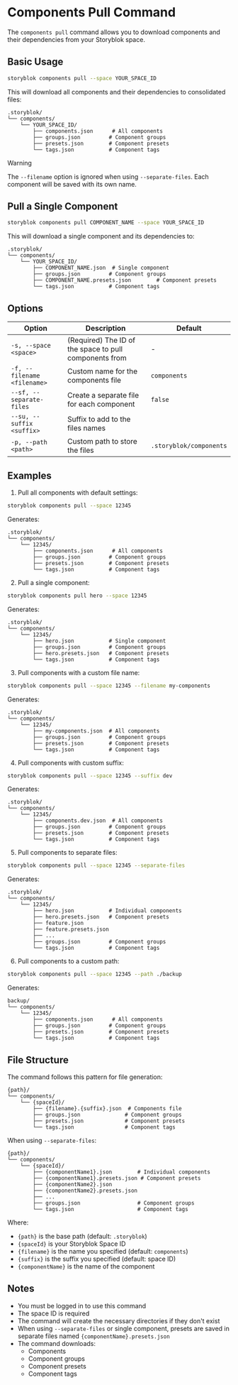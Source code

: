# Components Pull Command

The `components pull` command allows you to download components and their dependencies from your Storyblok space.

## Basic Usage

```bash
storyblok components pull --space YOUR_SPACE_ID
```

This will download all components and their dependencies to consolidated files:
```
.storyblok/
└── components/
    └── YOUR_SPACE_ID/
        ├── components.json      # All components
        ├── groups.json         # Component groups
        ├── presets.json        # Component presets
        └── tags.json           # Component tags
```

> [!WARNING]
> The `--filename` option is ignored when using `--separate-files`. Each component will be saved with its own name.

## Pull a Single Component

```bash
storyblok components pull COMPONENT_NAME --space YOUR_SPACE_ID
```

This will download a single component and its dependencies to:
```
.storyblok/
└── components/
    └── YOUR_SPACE_ID/
        ├── COMPONENT_NAME.json  # Single component
        ├── groups.json         # Component groups
        ├── COMPONENT_NAME.presets.json        # Component presets
        └── tags.json           # Component tags
```

## Options

| Option | Description | Default |
|--------|-------------|---------|
| `-s, --space <space>` | (Required) The ID of the space to pull components from | - |
| `-f, --filename <filename>` | Custom name for the components file | `components` |
| `--sf, --separate-files` | Create a separate file for each component | `false` |
| `--su, --suffix <suffix>` | Suffix to add to the files names  | |
| `-p, --path <path>` | Custom path to store the files | `.storyblok/components` |

## Examples

1. Pull all components with default settings:
```bash
storyblok components pull --space 12345
```
Generates:
```
.storyblok/
└── components/
    └── 12345/
        ├── components.json      # All components
        ├── groups.json         # Component groups
        ├── presets.json        # Component presets
        └── tags.json           # Component tags
```

2. Pull a single component:
```bash
storyblok components pull hero --space 12345
```
Generates:
```
.storyblok/
└── components/
    └── 12345/
        ├── hero.json           # Single component
        ├── groups.json         # Component groups
        ├── hero.presets.json   # Component presets
        └── tags.json           # Component tags
```

3. Pull components with a custom file name:
```bash
storyblok components pull --space 12345 --filename my-components
```
Generates:
```
.storyblok/
└── components/
    └── 12345/
        ├── my-components.json  # All components
        ├── groups.json         # Component groups
        ├── presets.json        # Component presets
        └── tags.json           # Component tags
```

4. Pull components with custom suffix:
```bash
storyblok components pull --space 12345 --suffix dev
```
Generates:
```
.storyblok/
└── components/
    └── 12345/
        ├── components.dev.json  # All components
        ├── groups.json         # Component groups
        ├── presets.json        # Component presets
        └── tags.json           # Component tags
```

5. Pull components to separate files:
```bash
storyblok components pull --space 12345 --separate-files
```
Generates:
```
.storyblok/
└── components/
    └── 12345/
        ├── hero.json           # Individual components
        ├── hero.presets.json   # Component presets
        ├── feature.json
        ├── feature.presets.json
        ├── ...
        ├── groups.json         # Component groups
        └── tags.json           # Component tags
```

6. Pull components to a custom path:
```bash
storyblok components pull --space 12345 --path ./backup
```
Generates:
```
backup/
└── components/
    └── 12345/
        ├── components.json      # All components
        ├── groups.json         # Component groups
        ├── presets.json        # Component presets
        └── tags.json           # Component tags
```

## File Structure

The command follows this pattern for file generation:
```
{path}/
└── components/
    └── {spaceId}/
        ├── {filename}.{suffix}.json  # Components file
        ├── groups.json              # Component groups
        ├── presets.json             # Component presets
        └── tags.json                # Component tags
```

When using `--separate-files`:
```
{path}/
└── components/
    └── {spaceId}/
        ├── {componentName1}.json        # Individual components
        ├── {componentName1}.presets.json # Component presets
        ├── {componentName2}.json
        ├── {componentName2}.presets.json
        ├── ...
        ├── groups.json                  # Component groups
        └── tags.json                    # Component tags
```

Where:
- `{path}` is the base path (default: `.storyblok`)
- `{spaceId}` is your Storyblok Space ID
- `{filename}` is the name you specified (default: `components`)
- `{suffix}` is the suffix you specified (default: space ID)
- `{componentName}` is the name of the component

## Notes

- You must be logged in to use this command
- The space ID is required
- The command will create the necessary directories if they don't exist
- When using `--separate-files` or single component, presets are saved in separate files named `{componentName}.presets.json`
- The command downloads:
  - Components
  - Component groups
  - Component presets
  - Component tags
